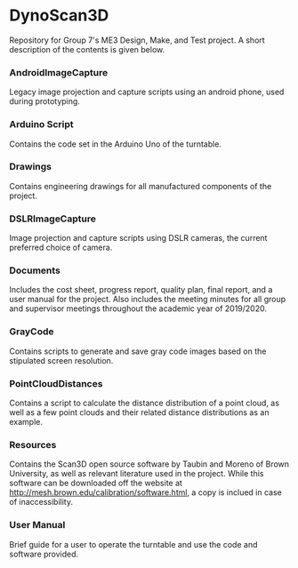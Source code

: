 # DynoScan3D
Repository for Group 7's ME3 Design, Make, and Test project. A short description of the contents is given below.

### AndroidImageCapture
Legacy image projection and capture scripts using an android phone, used during prototyping.

### Arduino Script
Contains the code set in the Arduino Uno of the turntable.

### Drawings
Contains engineering drawings for all manufactured components of the project.

### DSLRImageCapture
Image projection and capture scripts using DSLR cameras, the current preferred choice of camera.

### Documents
Includes the cost sheet, progress report, quality plan, final report, and a user manual for the project. Also includes the meeting minutes for all group and supervisor meetings throughout the academic year of 2019/2020.

### GrayCode
Contains scripts to generate and save gray code images based on the stipulated screen resolution.

### PointCloudDistances
Contains a script to calculate the distance distribution of a point cloud, as well as a few point clouds and their related distance distributions as an example.

### Resources
Contains the Scan3D open source software by Taubin and Moreno of Brown University, as well as relevant literature used in the project. While this software can be downloaded off the website at http://mesh.brown.edu/calibration/software.html, a copy is inclued in case of inaccessibility.

### User Manual
Brief guide for a user to operate the turntable and use the code and software provided.
